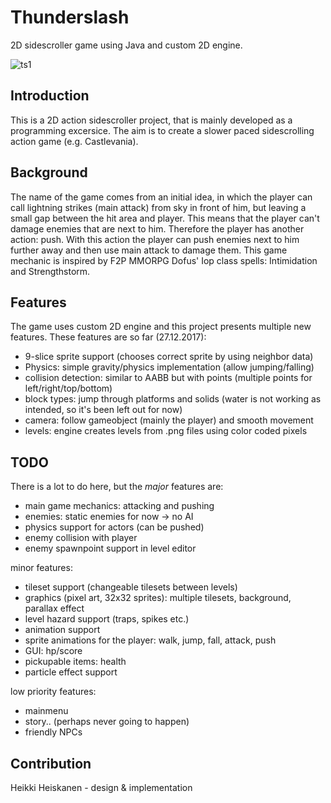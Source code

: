 # Thunderslash
2D sidescroller game using Java and custom 2D engine.

![ts1](https://user-images.githubusercontent.com/7894317/34445227-0e7f92b0-ecdb-11e7-8709-7f915d8f9c9c.png)

## Introduction
This is a 2D action sidescroller project, that is mainly developed as a programming excersice. 
The aim is to create a slower paced sidescrolling action game (e.g. Castlevania). 

## Background 
The name of the game comes from an initial idea, in which the
player can call lightning strikes (main attack) from sky in front of him, but leaving a small gap between the hit area and player.
This means that the player can't damage enemies that are next to him. Therefore the player has another action: push. 
With this action the player can push enemies next to him further away and then use main attack to damage them.
This game mechanic is inspired by F2P MMORPG Dofus' Iop class spells: Intimidation and Strengthstorm.

## Features
The game uses custom 2D engine and this project presents multiple new features. 
These features are so far (27.12.2017):
* 9-slice sprite support (chooses correct sprite by using neighbor data)
* Physics: simple gravity/physics implementation (allow jumping/falling)
* collision detection: similar to AABB but with points (multiple points for left/right/top/bottom)
* block types: jump through platforms and solids (water is not working as intended, so it's been left out for now)
* camera: follow gameobject (mainly the player) and smooth movement
* levels: engine creates levels from .png files using color coded pixels

## TODO
There is a lot to do here, but the *major* features are:
* main game mechanics: attacking and pushing
* enemies: static enemies for now -> no AI
* physics support for actors (can be pushed)
* enemy collision with player
* enemy spawnpoint support in level editor

minor features:
* tileset support (changeable tilesets between levels)
* graphics (pixel art, 32x32 sprites): multiple tilesets, background, parallax effect
* level hazard support (traps, spikes etc.)
* animation support
* sprite animations for the player: walk, jump, fall, attack, push
* GUI: hp/score
* pickupable items: health
* particle effect support

low priority features:
* mainmenu
* story.. (perhaps never going to happen)
* friendly NPCs

## Contribution
Heikki Heiskanen - design & implementation
